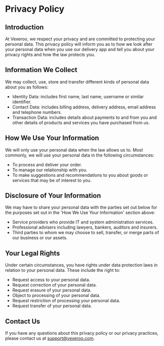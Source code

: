# Privacy Policy

## Introduction

At Vexeroo, we respect your privacy and are committed to protecting your personal data. This privacy policy will inform you as to how we look after your personal data when you use our delivery app and tell you about your privacy rights and how the law protects you.

## Information We Collect

We may collect, use, store and transfer different kinds of personal data about you as follows:

- Identity Data: includes first name, last name, username or similar identifier.
- Contact Data: includes billing address, delivery address, email address and telephone numbers.
- Transaction Data: includes details about payments to and from you and other details of products and services you have purchased from us.

## How We Use Your Information

We will only use your personal data when the law allows us to. Most commonly, we will use your personal data in the following circumstances:

- To process and deliver your order.
- To manage our relationship with you.
- To make suggestions and recommendations to you about goods or services that may be of interest to you.

## Disclosure of Your Information

We may have to share your personal data with the parties set out below for the purposes set out in the 'How We Use Your Information' section above:

- Service providers who provide IT and system administration services.
- Professional advisers including lawyers, bankers, auditors and insurers.
- Third parties to whom we may choose to sell, transfer, or merge parts of our business or our assets.

## Your Legal Rights

Under certain circumstances, you have rights under data protection laws in relation to your personal data. These include the right to:

- Request access to your personal data.
- Request correction of your personal data.
- Request erasure of your personal data.
- Object to processing of your personal data.
- Request restriction of processing your personal data.
- Request transfer of your personal data.

## Contact Us

If you have any questions about this privacy policy or our privacy practices, please contact us at [support@vexeroo.com](mailto:Official-support@bainaryglobe.com).